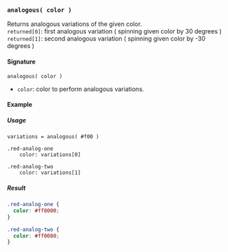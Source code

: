 ### `analogous( color )`

Returns analogous variations of the given color.  
`returned[0]`: first analogous variation ( spinning given color by 30 degrees )  
`returned[1]`: second analogous variation ( spinning given color by -30 degrees )

#### Signature

`analogous( color )`

* `color`: color to perform analogous variations.

#### Example

##### Usage

```stylus
variations = analogous( #f00 )

.red-analog-one
    color: variations[0]

.red-analog-two
    color: variations[1]
```

##### Result

```css
.red-analog-one {
  color: #ff8000;
}

.red-analog-two {
  color: #ff0080;
}
```

